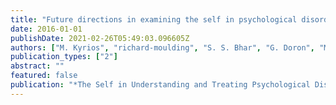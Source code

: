 ```yaml
---
title: "Future directions in examining the self in psychological disorders"
date: 2016-01-01
publishDate: 2021-02-26T05:49:03.096605Z
authors: ["M. Kyrios", "richard-moulding", "S. S. Bhar", "G. Doron", "M. Nedeljkovic", "M. Mikulincer"]
publication_types: ["2"]
abstract: ""
featured: false
publication: "*The Self in Understanding and Treating Psychological Disorders*"
---
```


